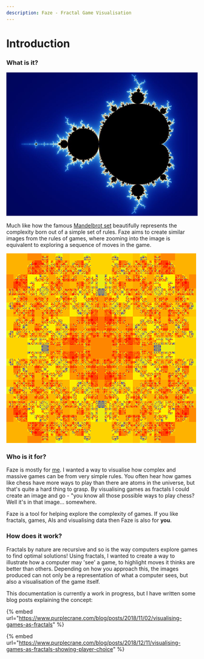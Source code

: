 ```yaml
---
description: Faze - Fractal Game Visualisation
---
```


# Introduction

### What is it?

![Mandelbrot set - commons.wikimedia.org ](.gitbook/assets/800px-mandel_zoom_00_mandelbrot_set.jpg)

Much like how the famous [Mandelbrot set](https://en.wikipedia.org/wiki/Mandelbrot_set) beautifully represents the complexity born out of a simple set of rules. Faze aims to create similar images from the rules of games, where zooming into the image is equivalent to exploring a sequence of moves in the game. 

![](.gitbook/assets/oxnstate_38_600.png)

### Who is it for?

Faze is mostly for [me](https://github.com/b-hub). I wanted a way to visualise how complex and massive games can be from very simple rules. You often hear how games like chess have more ways to play than there are atoms in the universe, but that's quite a hard thing to grasp. By visualising games as fractals I could create an image and go - "you know all those possible ways to play chess? Well it's in that image... somewhere. 

Faze is a tool for helping explore the complexity of games. If you like fractals, games, AIs and visualising data then Faze is also for **you**.

### How does it work?

Fractals by nature are recursive and so is the way computers explore games to find optimal solutions! Using fractals, I wanted to create a way to illustrate how a computer may 'see' a game, to highlight moves it thinks are better than others. Depending on how you approach this, the images produced can not only be a representation of what a computer sees, but also a visualisation of the game itself.

This documentation is currently a work in progress, but I have written some blog posts explaining the concept:

{% embed url="https://www.purplecrane.com/blog/posts/2018/11/02/visualising-games-as-fractals" %}

{% embed url="https://www.purplecrane.com/blog/posts/2018/12/11/visualising-games-as-fractals-showing-player-choice" %}






